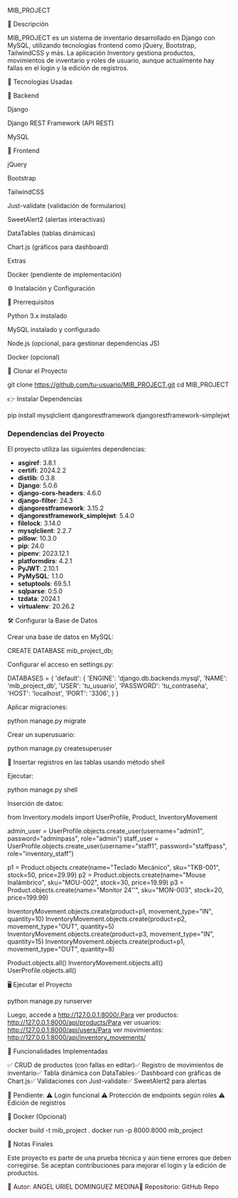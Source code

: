 MIB_PROJECT

📌 Descripción

MIB_PROJECT es un sistema de inventario desarrollado en Django con MySQL, utilizando tecnologías frontend como jQuery, Bootstrap, TailwindCSS y más. La aplicación Inventory gestiona productos, movimientos de inventario y roles de usuario, aunque actualmente hay fallas en el login y la edición de registros.

🚀 Tecnologías Usadas

🔧 Backend

Django

Django REST Framework (API REST)

MySQL

🎨 Frontend

jQuery

Bootstrap

TailwindCSS

Just-validate (validación de formularios)

SweetAlert2 (alertas interactivas)

DataTables (tablas dinámicas)

Chart.js (gráficos para dashboard)

Extras

Docker (pendiente de implementación)

⚙️ Instalación y Configuración

📌 Prerrequisitos

Python 3.x instalado

MySQL instalado y configurado

Node.js (opcional, para gestionar dependencias JS)

Docker (opcional)

📝 Clonar el Proyecto

git clone https://github.com/tu-usuario/MIB_PROJECT.git
cd MIB_PROJECT

👉 Instalar Dependencias

pip install mysqlclient djangorestframework djangorestframework-simplejwt

### Dependencias del Proyecto

El proyecto utiliza las siguientes dependencias:

- **asgiref**: 3.8.1
- **certifi**: 2024.2.2
- **distlib**: 0.3.8
- **Django**: 5.0.6
- **django-cors-headers**: 4.6.0
- **django-filter**: 24.3
- **djangorestframework**: 3.15.2
- **djangorestframework_simplejwt**: 5.4.0
- **filelock**: 3.14.0
- **mysqlclient**: 2.2.7
- **pillow**: 10.3.0
- **pip**: 24.0
- **pipenv**: 2023.12.1
- **platformdirs**: 4.2.1
- **PyJWT**: 2.10.1
- **PyMySQL**: 1.1.0
- **setuptools**: 69.5.1
- **sqlparse**: 0.5.0
- **tzdata**: 2024.1
- **virtualenv**: 20.26.2

🛠️ Configurar la Base de Datos

Crear una base de datos en MySQL:

CREATE DATABASE mib_project_db;

Configurar el acceso en settings.py:

DATABASES = {
    'default': {
        'ENGINE': 'django.db.backends.mysql',
        'NAME': 'mib_project_db',
        'USER': 'tu_usuario',
        'PASSWORD': 'tu_contraseña',
        'HOST': 'localhost',
        'PORT': '3306',
    }
}

Aplicar migraciones:

python manage.py migrate

Crear un superusuario:

python manage.py createsuperuser

🔄 Insertar registros en las tablas usando método shell

Ejecutar:

python manage.py shell

Inserción de datos:

from Inventory.models import UserProfile, Product, InventoryMovement

admin_user = UserProfile.objects.create_user(username="admin1", password="adminpass", role="admin")
staff_user = UserProfile.objects.create_user(username="staff1", password="staffpass", role="inventory_staff")

p1 = Product.objects.create(name="Teclado Mecánico", sku="TKB-001", stock=50, price=29.99)
p2 = Product.objects.create(name="Mouse Inalámbrico", sku="MOU-002", stock=30, price=19.99)
p3 = Product.objects.create(name="Monitor 24''", sku="MON-003", stock=20, price=199.99)

InventoryMovement.objects.create(product=p1, movement_type="IN", quantity=10)
InventoryMovement.objects.create(product=p2, movement_type="OUT", quantity=5)
InventoryMovement.objects.create(product=p3, movement_type="IN", quantity=15)
InventoryMovement.objects.create(product=p1, movement_type="OUT", quantity=8)

Product.objects.all()
InventoryMovement.objects.all()
UserProfile.objects.all()

🖥 Ejecutar el Proyecto

python manage.py runserver

Luego, accede a http://127.0.0.1:8000/.Para ver productos: http://127.0.0.1:8000/api/products/Para ver usuarios: http://127.0.0.1:8000/api/users/Para ver movimientos: http://127.0.0.1:8000/api/inventory_movements/

📀 Funcionalidades Implementadas

✅ CRUD de productos (con fallas en editar)✅ Registro de movimientos de inventario✅ Tabla dinámica con DataTables✅ Dashboard con gráficas de Chart.js✅ Validaciones con Just-validate✅ SweetAlert2 para alertas

🔴 Pendiente:
⚠️ Login funcional
⚠️ Protección de endpoints según roles
⚠️ Edición de registros

🐋 Docker (Opcional)

docker build -t mib_project .
docker run -p 8000:8000 mib_project

📝 Notas Finales

Este proyecto es parte de una prueba técnica y aún tiene errores que deben corregirse. Se aceptan contribuciones para mejorar el login y la edición de productos.

📌 Autor: ANGEL URIEL DOMINGUEZ MEDINA📌 
Repositorio: GitHub Repo
